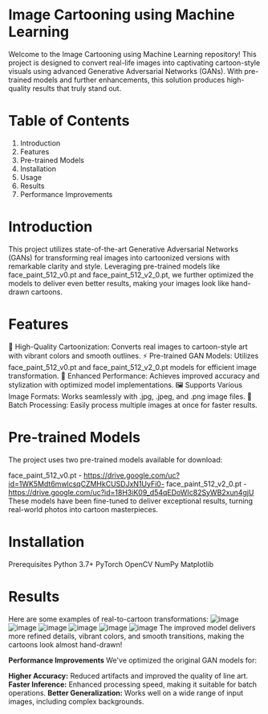 # **Image Cartooning using Machine Learning**

Welcome to the Image Cartooning using Machine Learning repository! This project is designed to convert real-life images into captivating cartoon-style visuals using advanced Generative Adversarial Networks (GANs). With pre-trained models and further enhancements, this solution produces high-quality results that truly stand out.


# **Table of Contents**
  1. Introduction
  2. Features
  3. Pre-trained Models
  4. Installation
  5. Usage
  6. Results
  7. Performance Improvements


# **Introduction**

This project utilizes state-of-the-art Generative Adversarial Networks (GANs) for transforming real images into cartoonized versions with remarkable clarity and style. Leveraging pre-trained models like face_paint_512_v0.pt and face_paint_512_v2_0.pt, we further optimized the models to deliver even better results, making your images look like hand-drawn cartoons.

# **Features**
  🎨 High-Quality Cartoonization: Converts real images to cartoon-style art with vibrant colors and smooth outlines.
  ⚡ Pre-trained GAN Models: Utilizes face_paint_512_v0.pt and face_paint_512_v2_0.pt models for efficient image transformation.
  🚀 Enhanced Performance: Achieves improved accuracy and stylization with optimized model implementations.
  🖼️ Supports Various Image Formats: Works seamlessly with .jpg, .jpeg, and .png image files.
  🔄 Batch Processing: Easily process multiple images at once for faster results.

# **Pre-trained Models**
The project uses two pre-trained models available for download:

  face_paint_512_v0.pt - https://drive.google.com/uc?id=1WK5Mdt6mwlcsqCZMHkCUSDJxN1UyFi0-
  face_paint_512_v2_0.pt - https://drive.google.com/uc?id=18H3iK09_d54qEDoWIc82SyWB2xun4gjU
These models have been fine-tuned to deliver exceptional results, turning real-world photos into cartoon masterpieces.

# **Installation**
  Prerequisites
  Python 3.7+
  PyTorch
  OpenCV
  NumPy
  Matplotlib


# **Results**
Here are some examples of real-to-cartoon transformations:
![image](https://github.com/user-attachments/assets/de6549ec-b44d-4beb-83a1-4f3ecd0f2e07)
![image](https://github.com/user-attachments/assets/db9a5395-26ea-4111-ac73-b11970fa1f3c)
![image](https://github.com/user-attachments/assets/3c76908d-0007-43f8-9dd1-8d0ed2bbbfc0)
![image](https://github.com/user-attachments/assets/625a8673-580a-4c7b-9f4e-aff4187bff00)
![image](https://github.com/user-attachments/assets/e886b123-977b-4062-a119-5b7270438a84)
![image](https://github.com/user-attachments/assets/3f69aa13-05ee-40c2-b4fb-625306a848cb)
The improved model delivers more refined details, vibrant colors, and smooth transitions, making the cartoons look almost hand-drawn!


**Performance Improvements**
We've optimized the original GAN models for:

  **Higher Accuracy:** Reduced artifacts and improved the quality of line art.
  **Faster Inference:** Enhanced processing speed, making it suitable for batch operations.
  **Better Generalization:** Works well on a wide range of input images, including complex backgrounds.









